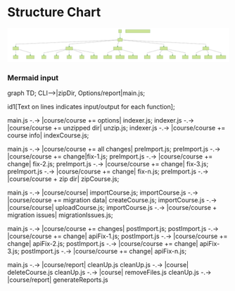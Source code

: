 # Structure Chart

<img src="./mermaid-diagram-20170918154208.svg">

### Mermaid input
graph TD;
CLI-->|zipDir, Options/report|main.js;

id1[Text on lines indicates input/output for each function];

main.js -.-> |course/course += options| indexer.js;
indexer.js -.-> |course/course += unzipped dir| unzip.js;
indexer.js -.-> |course/course += course info| indexCourse.js;

main.js -.-> |course/course += all changes| preImport.js;
preImport.js -.-> |course/course += change|fix-1.js;
preImport.js -.-> |course/course += change| fix-2.js;
preImport.js -.-> |course/course += change| fix-3.js;
preImport.js -.-> |course/course += change| fix-n.js;
preImport.js -.-> |course/course + zip dir| zipCourse.js;

main.js -.-> |course/course| importCourse.js;
importCourse.js -.-> |course/course += migration data| createCourse.js;
importCourse.js -.-> |course/course| uploadCourse.js;
importCourse.js -.-> |course/course + migration issues| migrationIssues.js;

main.js -.-> |course/course += changes| postImport.js;
postImport.js -.-> |course/course += change| apiFix-1.js;
postImport.js -.-> |course/course += change| apiFix-2.js;
postImport.js -.-> |course/course += change| apiFix-3.js;
postImport.js -.-> |course/course += change| apiFix-n.js;

main.js -.-> |course/report| cleanUp.js
cleanUp.js -.-> |course| deleteCourse.js
cleanUp.js -.-> |course| removeFiles.js
cleanUp.js -.-> |course/report| generateReports.js
